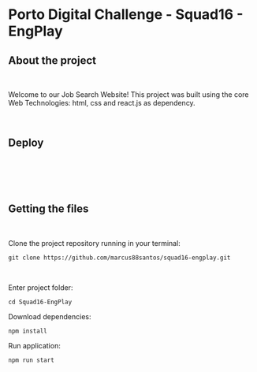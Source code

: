 # Porto Digital Challenge - Squad16 - EngPlay

## About the project

<br>

Welcome to our Job Search Website! This project was built using the core Web Technologies: html, css and react.js as dependency.

<br>

## Deploy

<br>

```

```

<br>

## Getting the files

<br>

Clone the project repository running in your terminal:

```
git clone https://github.com/marcus88santos/squad16-engplay.git
```
<br>

Enter project folder:

```
cd Squad16-EngPlay
```

Download dependencies:

```
npm install
```

Run application:

```
npm run start
```
